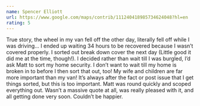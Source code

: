 ```yaml
---
name: Spencer Elliott
url: https://www.google.com/maps/contrib/111240418985734624048?hl=en
rating: 5
---
```


True story, the wheel in my van fell off the other day, literally fell off while I was driving...
I ended up waiting 34 hours to be recovered because I wasn’t covered properly.
I sorted out break down cover the next day (Little good it did me at the time, though!).
I decided rather than wait till I was burgled, I’d ask Matt to sort my home security.
I don’t want to wait till my home is broken in to before I then sort that out, too!
My wife and children are far more important than my van!
It’s always after the fact or post issue that I get things sorted, but this is too important.
Matt was round quickly and scoped everything out. Wasn’t a massive quote at all, was really pleased with it, and all getting done very soon.
Couldn’t be happier.
